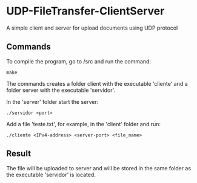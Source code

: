 # UDP-FileTransfer-ClientServer
A simple client and server for upload documents using UDP protocol

## Commands

To compile the program, go to /src and run the command:

```properties 
make 
```

The commands creates a folder client with the executable 'cliente' and a folder server with the executable 'servidor'.

In the 'server' folder start the server:

```properties
./servidor <port> 
```

Add a file 'teste.txt', for example, in the 'client' folder and run:

```properties
./cliente <IPv4-address> <server-port> <file_name>
```

## Result

The file will be uploaded to server and will be stored in the same folder as the executable 'servidor' is located.
